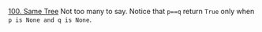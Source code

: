 
[100. Same Tree](https://leetcode.com/problems/same-tree/description/)
Not too many to say. Notice that `p==q` return `True` only when `p is None and q is None`.